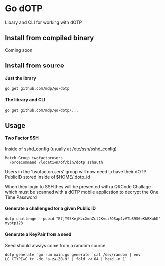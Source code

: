 # Go dOTP

Libary and CLI for working with dOTP

## Install from compiled binary

Coming soon

## Install from source

#### Just the ibrary

`go get github.com/mdp/go-dotp`

#### The library and CLI

`go get github.com/mdp/go-dotp/...`

## Usage

#### Two Factor SSH

Inside of sshd_config (usually at /etc/ssh/sshd_config)

```
Match Group twofactorusers
  ForceCommand /location/of/bin/dotp sshauth
```

Users in the 'twofactorusers' group will now need to have their dOTP PublicID stored
inside of $HOME/.dotp_id

When they login to SSH they will be presented with a QRCode Challage which must be scanned with
a dOTP mobile application to decrypt the One Time Password

#### Generate a challenged for a given Public ID

`dotp challenge --pubid "E7jY95KejKzcXmhZct2Kvcz2QSap4vVTb89S6eKkBXuhK" myotp123`

#### Generate a KeyPair from a seed

Seed should always come from a random source.

```
dotp generate `go run main.go generate `cat /dev/random | env LC_CTYPE=C tr -dc 'a-zA-Z0-9' | fold -w 64 | head -n 1`
```


